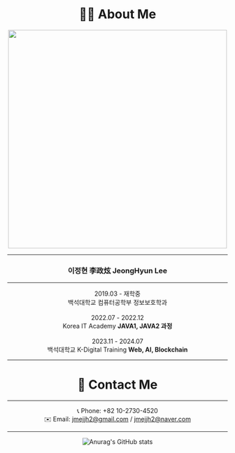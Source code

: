 <div align="center">

# 🧑‍💻 About Me

<img src="https://github.com/JHL222/JHL222/assets/160108023/da860492-561d-4048-aa4a-a39a54e8c697"  width="500" height="500">

***


### 이정현 李政炫 JeongHyun Lee

***


2019.03 - 재학중</br>      백석대학교 컴퓨터공학부 정보보호학과 </br></br>
2022.07 - 2022.12</br>    Korea IT Academy **JAVA1, JAVA2 과정** </br></br>
2023.11 - 2024.07</br>   백석대학교 K-Digital Training **Web, AI, Blockchain**


***

# 🤙 Contact Me

***

📞 Phone: +82 10-2730-4520<br/>
✉️ Email: jmejjh2@gmail.com / jmejjh2@naver.com

***

![Anurag's GitHub stats](https://github-readme-stats.vercel.app/api?username=JHL222&show_icons=true&theme=transparent)
<!---
JHL222/JHL222 is a ✨ special ✨ repository because its `README.md` (this file) appears on your GitHub profile.
You can click the Preview link to take a look at your changes.
--->
</div>
